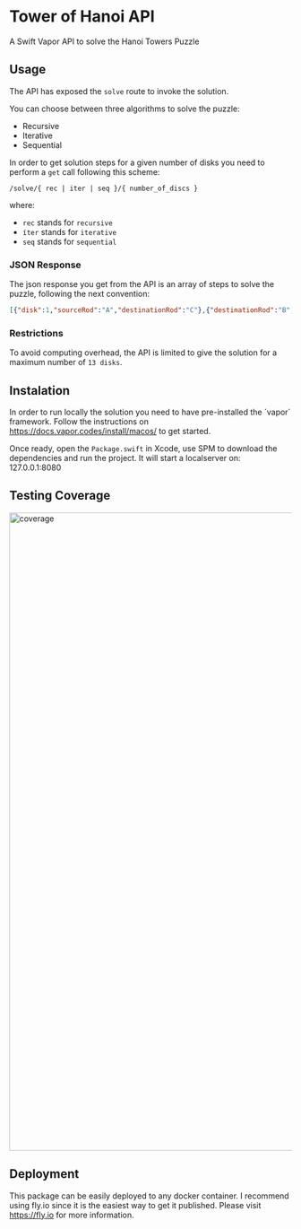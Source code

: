 # Tower of Hanoi API

A Swift Vapor API to solve the Hanoi Towers Puzzle 

## Usage
The API has exposed the `solve` route to invoke the solution.

You can choose between three algorithms to solve the puzzle:
- Recursive
- Iterative
- Sequential

In order to get solution steps for a given number of disks you need to perform a `get` call following this scheme: 

`/solve/{ rec | iter | seq }/{ number_of_discs }`

where:
- `rec` stands for `recursive`
- `íter` stands for `iterative`
- `seq` stands for `sequential`

### JSON Response
The json response you get from the API is an array of steps to solve the puzzle, following the next convention:
```json
[{"disk":1,"sourceRod":"A","destinationRod":"C"},{"destinationRod":"B","disk":2,"sourceRod":"A"},{"sourceRod":"C","destinationRod":"B","disk":1},{"sourceRod":"A","destinationRod":"C","disk":3},{"disk":1,"sourceRod":"B","destinationRod":"A"},{"sourceRod":"B","destinationRod":"C","disk":2},{"sourceRod":"A","disk":1,"destinationRod":"C"}]
```


### Restrictions
To avoid computing overhead, the API is limited to give the solution for a maximum number of `13 disks`.

## Instalation
In order to run locally the solution you need to have pre-installed the ´vapor´ framework. Follow the instructions on https://docs.vapor.codes/install/macos/ to get started.

Once ready, open the `Package.swift` in Xcode, use SPM to download the dependencies and run the project. It will start a localserver on: 127.0.0.1:8080

## Testing Coverage
<img width="1138" alt="coverage" src="https://github.com/user-attachments/assets/f4eb8f33-014b-4147-af30-38df11ed2240">

## Deployment
This package can be easily deployed to any docker container. I recommend using fly.io since it is the easiest way to get it published. Please visit https://fly.io for more information.
